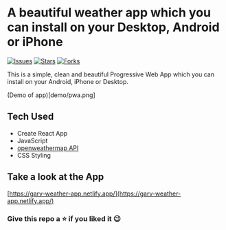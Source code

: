 
# A beautiful weather app which you can install on your Desktop, Android or iPhone 
[![Issues](https://img.shields.io/github/issues/Garvnanwani/WeatherApp_PWA?style=flat-square)]() [![Stars](https://img.shields.io/github/stars/Garvnanwani/WeatherApp_PWA?style=flat-square)]() [![Forks](https://img.shields.io/github/forks/Garvnanwani/WeatherApp_PWA?style=flat-square)]()

This is a simple, clean and beautiful Progressive Web App which you can install on your Android, iPhone or Desktop. 

(Demo of app)[demo/pwa.png]

## Tech Used
* Create React App
* JavaScript
* [openweathermap API](https://openweathermap.org/)
* CSS Styling
## Take a look at the App 
[https://garv-weather-app.netlify.app/](https://garv-weather-app.netlify.app/)


### Give this repo a ⭐ if you liked it 😉
